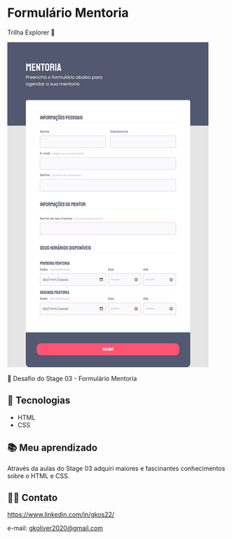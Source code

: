 # Formulário Mentoria

Trilha Explorer 🚀

![preview](./images/preview_form_mentoria.png)

💜 Desafio do Stage 03 - Formulário Mentoria

## 🔰 Tecnologias

- HTML
- CSS

## 📚 Meu aprendizado

Através da aulas do Stage 03 adquiri maiores e fascinantes conhecimentos sobre o HTML e CSS.

## 🤸‍♀️ Contato

https://www.linkedin.com/in/gkos22/

e-mail: gkoliver2020@gmail.com